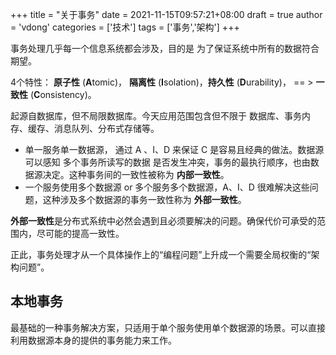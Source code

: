 +++
title = "关于事务"
date = 2021-11-15T09:57:21+08:00
draft = true
author = 'vdong'
categories = ['技术'] 
tags = ['事务','架构']
+++

事务处理几乎每一个信息系统都会涉及，目的是 为了保证系统中所有的数据符合期望。

4个特性：  **原子性** (**A**tomic)， **隔离性** (**I**solation)，**持久性** (**D**urability)， == > **一致性** (**C**onsistency)。

起源自数据库，但不局限数据库。今天应用范围包含但不限于 数据库、事务内存、缓存、消息队列、分布式存储等。 

- 单一服务单一数据源， 通过 A 、I、D 来保证 C 是容易且经典的做法。数据源可以感知 多个事务所读写的数据 是否发生冲突，事务的最执行顺序，也由数据源决定。这种事务间的一致性被称为 **内部一致性**。
- 一个服务使用多个数据源 or 多个服务多个数据源，A、I、D 很难解决这些问题，这种涉及多个数据源的事务一致性称为 **外部一致性**。

**外部一致性**是分布式系统中必然会遇到且必须要解决的问题。确保代价可承受的范围内，尽可能的提高一致性。

正此，事务处理才从一个具体操作上的“编程问题”上升成一个需要全局权衡的“架构问题”。

## 本地事务

最基础的一种事务解决方案，只适用于单个服务使用单个数据源的场景。可以直接利用数据源本身的提供的事务能力来工作。

